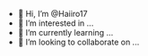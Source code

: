 - 👋 Hi, I’m @Haiiro17
- 👀 I’m interested in ...
- 🌱 I’m currently learning ...
- 💞️ I’m looking to collaborate on ...

<!---
Haiiro17/Haiiro17 is a ✨ special ✨ repository because its `README.md` (this file) appears on your GitHub profile.
You can click the Preview link to take a look at your changes.
--->
